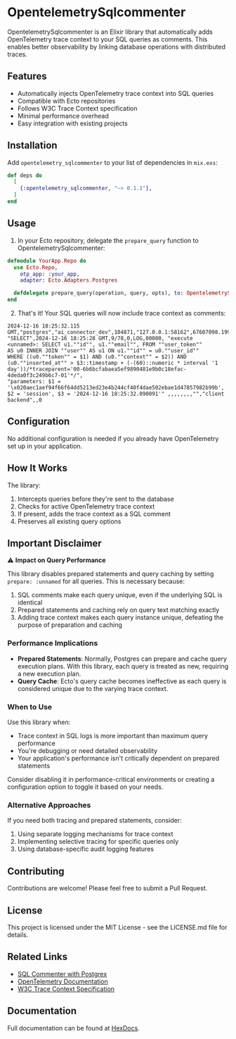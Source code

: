 # OpentelemetrySqlcommenter

OpentelemetrySqlcommenter is an Elixir library that automatically adds
OpenTelemetry trace context to your SQL queries as comments. This enables
better observability by linking database operations with distributed
traces.

## Features

- Automatically injects OpenTelemetry trace context into SQL queries
- Compatible with Ecto repositories
- Follows W3C Trace Context specification
- Minimal performance overhead
- Easy integration with existing projects

## Installation

Add `opentelemetry_sqlcommenter` to your list of dependencies in `mix.exs`:

```elixir
def deps do
  [
    {:opentelemetry_sqlcommenter, "~> 0.1.1"},
  ]
end
```

## Usage

1. In your Ecto repository, delegate the `prepare_query` function to OpentelemetrySqlcommenter:

```elixir
defmodule YourApp.Repo do
  use Ecto.Repo,
    otp_app: :your_app,
    adapter: Ecto.Adapters.Postgres

  defdelegate prepare_query(operation, query, opts), to: OpentelemetrySqlcommenter
end
```

2. That's it! Your SQL queries will now include trace context as comments:

```
2024-12-16 18:25:32.115
GMT,"postgres","ai_connector_dev",104871,"127.0.0.1:58162",67607098.199a7,1,
"SELECT",2024-12-16 18:25:28 GMT,9/78,0,LOG,00000, "execute
<unnamed>: SELECT u1.""id"", u1.""email"", FROM ""user_token""
AS u0 INNER JOIN ""user"" AS u1 ON u1.""id"" = u0.""user_id""
WHERE ((u0.""token"" = $1) AND (u0.""context"" = $2)) AND
(u0.""inserted_at"" > $3::timestamp + (-(60)::numeric * interval '1
day'))/*traceparent='00-6b6bcfabaea5ef9890481e9b0c18efac-4deda0f3c249b6c7-01'*/",
"parameters: $1 =
'\x020aec1aef94f66f64dd5213ed23e4b244cf40f4dae502ebae1d47857982b99b',
$2 = 'session', $3 = '2024-12-16 18:25:32.090091'" ,,,,,,,,"","client
backend",,0
```

## Configuration

No additional configuration is needed if you already have OpenTelemetry set up in your application.

## How It Works

The library:
1. Intercepts queries before they're sent to the database
2. Checks for active OpenTelemetry trace context
3. If present, adds the trace context as a SQL comment
4. Preserves all existing query options

## Important Disclaimer

⚠️ **Impact on Query Performance**

This library disables prepared statements and query caching by setting
`prepare: :unnamed` for all queries. This is necessary because:

1. SQL comments make each query unique, even if the underlying SQL is identical
2. Prepared statements and caching rely on query text matching exactly
3. Adding trace context makes each query instance unique,
defeating the purpose of preparation and caching

### Performance Implications

- **Prepared Statements**: Normally, Postgres can prepare and cache
query execution plans. With this library, each query is treated as new,
requiring a new execution plan.
- **Query Cache**: Ecto's query cache
becomes ineffective as each query is considered unique due to the varying
trace context.

### When to Use

Use this library when:
- Trace context in SQL logs is more important than maximum query performance
- You're debugging or need detailed observability
- Your application's performance isn't critically dependent on prepared statements

Consider disabling it in performance-critical environments or creating a configuration option to toggle it based on your needs.

### Alternative Approaches

If you need both tracing and prepared statements, consider:
1. Using separate logging mechanisms for trace context
2. Implementing selective tracing for specific queries only
3. Using database-specific audit logging features

## Contributing

Contributions are welcome! Please feel free to submit a Pull Request.

## License

This project is licensed under the MIT License - see the LICENSE.md file for details.

## Related Links

- [SQL Commenter with Postgrex](https://dev.to/dkuku/sql-commenter-with-postgrex-2bfd)
- [OpenTelemetry Documentation](https://opentelemetry.io/docs/)
- [W3C Trace Context Specification](https://www.w3.org/TR/trace-context/)

## Documentation

Full documentation can be found at [HexDocs](https://hexdocs.pm/opentelemetry_sqlcommenter).
```
